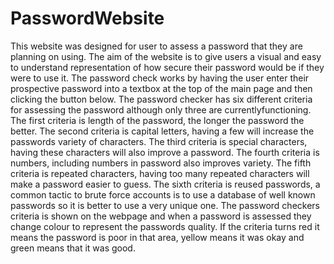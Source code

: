 # PasswordWebsite

This website was designed for user to assess a password that they are planning on using. The aim of the website is to give users
a visual and easy to understand representation of how secure their password would be if they were to use it.
The password check works by having the user enter their prospective password into a textbox at the top of the main page and then
clicking the button below. The password checker has six different criteria for assessing the password
although only three are currentlyfunctioning.
The first criteria is length of the password, the longer the password the better.
The second criteria is capital letters, having a few will increase the passwords variety of characters.
The third criteria is special characters, having these characters will also improve a password.
The fourth criteria is numbers, including numbers in password also improves variety.
The fifth criteria is repeated characters, having too many repeated characters will make a password easier to guess.
The sixth criteria is reused passwords, a common tactic to brute force accounts is to use a database of
well known passwords so it is better to use a very unique one.
The password checkers criteria is shown on the webpage and when a password is assessed they change colour
to represent the passwords quality.
If the criteria turns red it means the password is poor in that area, yellow means it was okay and green means that it was good.
